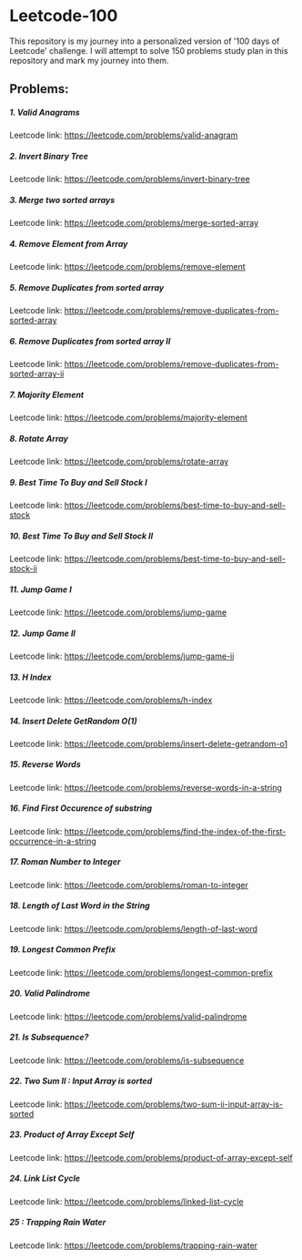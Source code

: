 # Leetcode-100

This repository is my journey into a personalized version of '100 days of Leetcode' challenge. I will attempt to solve 150 problems study plan in this repository and mark my journey into them.



## Problems:

##### 1. Valid Anagrams

Leetcode link: https://leetcode.com/problems/valid-anagram

##### 2. Invert Binary Tree

Leetcode link: https://leetcode.com/problems/invert-binary-tree

##### 3. Merge two sorted arrays

Leetcode link: https://leetcode.com/problems/merge-sorted-array

##### 4. Remove Element from Array

Leetcode link: https://leetcode.com/problems/remove-element

##### 5. Remove Duplicates from sorted array

Leetcode link: https://leetcode.com/problems/remove-duplicates-from-sorted-array

##### 6. Remove Duplicates from sorted array II

Leetcode link: https://leetcode.com/problems/remove-duplicates-from-sorted-array-ii

##### 7. Majority Element

Leetcode link: https://leetcode.com/problems/majority-element

##### 8. Rotate Array

Leetcode link: https://leetcode.com/problems/rotate-array

##### 9. Best Time To Buy and Sell Stock I

Leetcode link: https://leetcode.com/problems/best-time-to-buy-and-sell-stock

##### 10. Best Time To Buy and Sell Stock II

Leetcode link: https://leetcode.com/problems/best-time-to-buy-and-sell-stock-ii

##### 11. Jump Game I

Leetcode link: https://leetcode.com/problems/jump-game

##### 12. Jump Game II

Leetcode link: https://leetcode.com/problems/jump-game-ii

##### 13. H Index

Leetcode link: https://leetcode.com/problems/h-index

##### 14. Insert Delete GetRandom O(1)

Leetcode link: https://leetcode.com/problems/insert-delete-getrandom-o1

##### 15. Reverse Words

Leetcode link: https://leetcode.com/problems/reverse-words-in-a-string

##### 16. Find First Occurence of substring

Leetcode link: https://leetcode.com/problems/find-the-index-of-the-first-occurrence-in-a-string

##### 17. Roman Number to Integer

Leetcode link: https://leetcode.com/problems/roman-to-integer

##### 18. Length of Last Word in the String

Leetcode link: https://leetcode.com/problems/length-of-last-word

##### 19. Longest Common Prefix

Leetcode link: https://leetcode.com/problems/longest-common-prefix

##### 20. Valid Palindrome

Leetcode link: https://leetcode.com/problems/valid-palindrome

##### 21. Is Subsequence?

Leetcode link: https://leetcode.com/problems/is-subsequence

##### 22. Two Sum II : Input Array is sorted

Leetcode link: https://leetcode.com/problems/two-sum-ii-input-array-is-sorted

##### 23. Product of Array Except Self

Leetcode link: https://leetcode.com/problems/product-of-array-except-self

##### 24. Link List Cycle

Leetcode link: https://leetcode.com/problems/linked-list-cycle

##### 25 : Trapping Rain Water

Leetcode link: https://leetcode.com/problems/trapping-rain-water